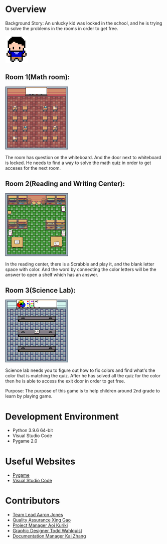 # Overview

Background Story: An unlucky kid was locked in the school, and he is trying to solve the problems in the rooms in order to get free.

![](assets/markdown/character_markdown.png)

## Room 1(Math room):

![](assets/rooms/mathroom.png)

The room has question on the whiteboard. And the door next to whiteboard is locked. He needs to find a way to solve the math quiz in order to get acceses for the next room.

## Room 2(Reading and Writing Center):

![](assets/rooms/library.png)

In the reading center, there is a Scrabble and play it, and the blank letter space with color. And the word by connecting the color letters will be the answer to open a shelf which has an answer.

## Room 3(Science Lab):

![](assets/rooms/science_room.png)

Science lab needs you to figure out how to fix colors and find what's the color that is matching the quiz. After he has solved all the quiz for the color then he is able to access the exit door in order to get free.

Purpose:
The purpose of this game is to help children around 2nd grade to learn by playing game.

# Development Environment

- Python 3.9.6 64-bit
- Visual Studio Code
- Pygame 2.0

# Useful Websites

-  [Pygame](https://www.pygame.org/docs/)
-  [Visual Studio Code](https://code.visualstudio.com/)

# Contributors

- [Team Lead Aaron Jones](https://github.com/Aaronlongstocking97)
- [Quality Assurance Xing Gao](https://github.com/SolomonGao)
- [Project Manager Aoi Kuriki](https://github.com/A0i-Noel)
- [Graphic Designer Todd Wahlquist](https://github.com/Blazelighter)
- [Documentation Manager Kai Zhang](https://github.com/KaiTheOcean)